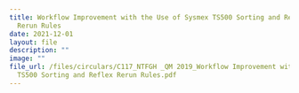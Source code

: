 ```yaml
---
title: Workflow Improvement with the Use of Sysmex TS500 Sorting and Reflex
  Rerun Rules
date: 2021-12-01
layout: file
description: ""
image: ""
file_url: /files/circulars/C117_NTFGH _QM 2019_Workflow Improvement with the Use of Sysmex
  TS500 Sorting and Reflex Rerun Rules.pdf
---
```

